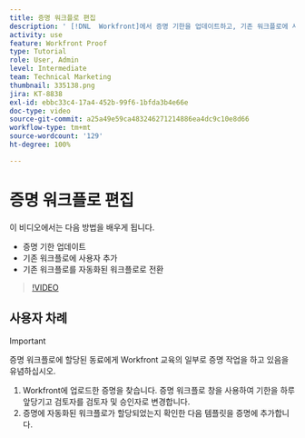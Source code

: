 ```yaml
---
title: 증명 워크플로 편집
description: ' [!DNL  Workfront]에서 증명 기한을 업데이트하고, 기존 워크플로에 사용자를 추가하고, 기존 워크플로를 자동화된 워크플로로 전환하는 방법을 알아봅니다.'
activity: use
feature: Workfront Proof
type: Tutorial
role: User, Admin
level: Intermediate
team: Technical Marketing
thumbnail: 335138.png
jira: KT-8838
exl-id: ebbc33c4-17a4-452b-99f6-1bfda3b4e66e
doc-type: video
source-git-commit: a25a49e59ca483246271214886ea4dc9c10e8d66
workflow-type: tm+mt
source-wordcount: '129'
ht-degree: 100%

---
```


# 증명 워크플로 편집

이 비디오에서는 다음 방법을 배우게 됩니다.

* 증명 기한 업데이트
* 기존 워크플로에 사용자 추가
* 기존 워크플로를 자동화된 워크플로로 전환

>[!VIDEO](https://video.tv.adobe.com/v/335138/?quality=12&learn=on)

## 사용자 차례

>[!IMPORTANT]
>
>증명 워크플로에 할당된 동료에게 Workfront 교육의 일부로 증명 작업을 하고 있음을 유념하십시오.

1. Workfront에 업로드한 증명을 찾습니다. 증명 워크플로 창을 사용하여 기한을 하루 앞당기고 검토자를 검토자 및 승인자로 변경합니다.
1. 증명에 자동화된 워크플로가 할당되었는지 확인한 다음 템플릿을 증명에 추가합니다.



<!--
## Learn more
* Add stages and users to an automated workflow on a proof
* Convert a basic workflow to an automated workflow on a proof
* Create or edit an automated workflow for an existing proof
* Edit proof stages and reviewers
-->

